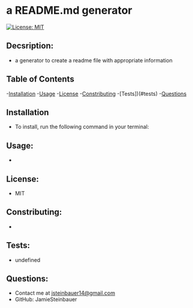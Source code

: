 # a README.md generator
  [![License: MIT](https://img.shields.io/badge/License-MIT-yellow.svg)](https://opensource.org/licenses/MIT)

  ## Decsription:
  - a generator to create a readme file with appropriate information

  ## Table of Contents
  -[Installation](#installation)
  -[Usage](#usage)
  -[License](#license)
  -[Constributing](#contributing)
  -[Tests])(#tests)
  -[Questions](#questions)

  ## Installation
  - To install, run the following command in your terminal:
  

  ## Usage:
  - 

  ## License:
  - MIT

  ## Constributing:
  - 

  ## Tests:
  - undefined

  ## Questions:
  - Contact me at jsteinbauer14@gmail.com
  - GitHub: JamieSteinbauer

